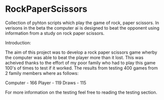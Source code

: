# RockPaperScissors
Collection of pyhton scripts which play the game of rock, paper scissors. In verisons in the beta the computer ai is designed to beat the opponent using information from a study on rock paper scissors. 

Introduction:

The aim of this project was to develop a rock paper scissors game wherby the computer was able to beat the player more than it lost.
This was acheived thanks to the effort of my poor family who had to play this game 100's of times to test if it worked.
The results from testing 400 games from 2 family members where as follows:

Computer - 166
Player - 119 
Draws - 115 

For more information on the testing feel free to reading the testing section.



